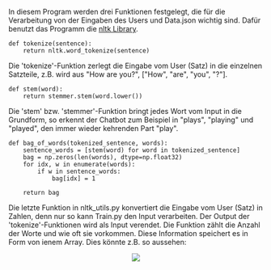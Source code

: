 In diesem Program werden drei Funktionen festgelegt, die für die Verarbeitung von der Eingaben des Users und Data.json wichtig sind. Dafür benutzt das Programm die <a href="#nltk">nltk Library</a>.

```
def tokenize(sentence):
    return nltk.word_tokenize(sentence)
```

Die 'tokenize'-Funktion zerlegt die Eingabe vom User (Satz) in die einzelnen Satzteile, z.B. wird aus "How are you?", ["How", "are", "you", "?"].

```
def stem(word):
    return stemmer.stem(word.lower())
```

Die 'stem' bzw. 'stemmer'-Funktion bringt jedes Wort vom Input in die Grundform, so erkennt der Chatbot zum Beispiel in "plays", "playing" und "played", den immer wieder kehrenden Part "play".

```
def bag_of_words(tokenized_sentence, words):
    sentence_words = [stem(word) for word in tokenized_sentence]
    bag = np.zeros(len(words), dtype=np.float32)
    for idx, w in enumerate(words):
        if w in sentence_words: 
            bag[idx] = 1

    return bag
```

Die letzte Funktion in nltk_utils.py konvertiert die Eingabe vom User (Satz) in Zahlen, denn nur so kann Train.py den Input verarbeiten. Der Output der 'tokenize'-Funktionen wird als Input verendet. Die Funktion zählt die Anzahl der Worte und wie oft sie vorkommen. Diese Information speichert es in Form von ienem Array. Dies könnte z.B. so aussehen:

<div align=center>
    <img src="https://miro.medium.com/max/1400/1*3IACMnNpwVlCl8kSTJocPA.webp"></img>
</div>
